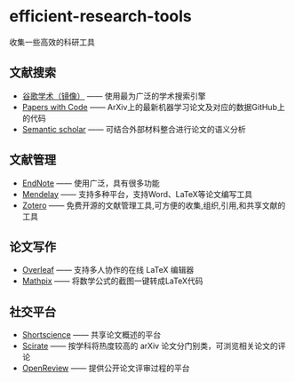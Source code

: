 # efficient-research-tools
收集一些高效的科研工具
## 文献搜索
- [谷歌学术（镜像）](http://ac.scmor.com/) —— 使用最为广泛的学术搜索引擎
- [Papers with Code](https://paperswithcode.com/sota) —— ArXiv上的最新机器学习论文及对应的数据GitHub上的代码
- [Semantic scholar](https://www.semanticscholar.org/) —— 可结合外部材料整合进行论文的语义分析

## 文献管理
- [EndNote](https://endnote.com/) —— 使用广泛，具有很多功能
- [Mendelay](https://www.mendeley.com/?interaction_required=true) —— 支持多种平台，支持Word、LaTeX等论文编写工具
- [Zotero](https://www.zotero.org/) —— 免费开源的文献管理工具,可方便的收集,组织,引用,和共享文献的工具

## 论文写作
- [Overleaf](https://www.overleaf.com/) —— 支持多人协作的在线 LaTeX 编辑器  
- [Mathpix](https://mathpix.com/) —— 将数学公式的截图一键转成LaTeX代码


## 社交平台
- [Shortscience](https://www.shortscience.org/) —— 共享论文概述的平台
- [Scirate](https://scirate.com/) —— 按学科将热度较高的 arXiv 论文分门别类，可浏览相关论文的评论
- [OpenReview](https://openreview.net/) —— 提供公开论文评审过程的平台
